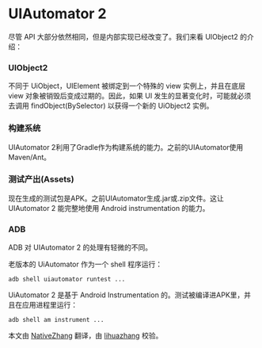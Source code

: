 # UIAutomator 2

尽管 API 大部分依然相同，但是内部实现已经改变了。我们来看 UIObject2 的介绍：

### UIObject2

不同于 UiObject，UIElement 被绑定到一个特殊的 view 实例上，并且在底层 view 对象被销毁后变成过期的。因此，如果 UI 发生的显著变化时，可能就必须去调用 findObject(BySelector) 以获得一个新的 UiObject2 实例。

### 构建系统

UIAutomator 2利用了Gradle作为构建系统的能力。之前的UIAutomator使用Maven/Ant。

### 测试产出(Assets)

现在生成的测试包是APK。之前UIAutomator生成.jar或.zip文件。这让 UIAutomator 2 能完整地使用 Android instrumentation 的能力。

### ADB

ADB 对 UIAutomator 2 的处理有轻微的不同。

老版本的 UiAutomator 作为一个 shell 程序运行：

```
adb shell uiautomator runtest ...
```

UiAutomator 2 是基于 Android Instrumentation 的。测试被编译进APK里，并且在应用进程里运行：

```
adb shell am instrument ...
```

本文由 [NativeZhang](https://github.com/NativeZhang) 翻译，由 [lihuazhang](https://github.com/lihuazhang) 校验。